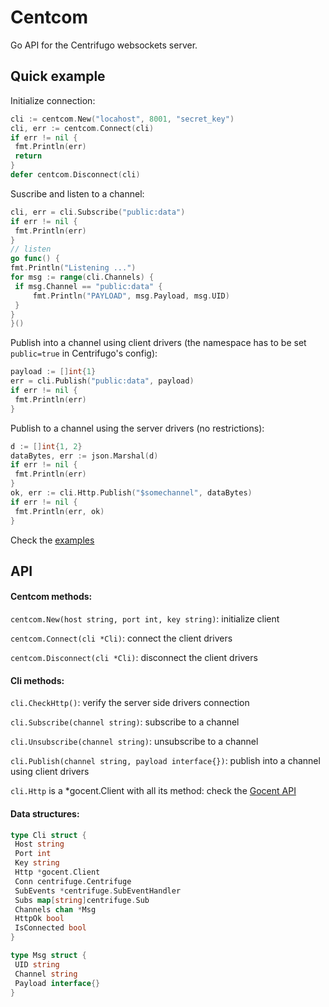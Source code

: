 # Centcom

Go API for the Centrifugo websockets server.

## Quick example

Initialize connection:

   ```go
cli := centcom.New("locahost", 8001, "secret_key")
cli, err := centcom.Connect(cli)
if err != nil {
	fmt.Println(err)
	return
}
defer centcom.Disconnect(cli)
   ```
   
Suscribe and listen to a channel:

   ```go
cli, err = cli.Subscribe("public:data")
if err != nil {
	fmt.Println(err)
}
// listen
go func() {
fmt.Println("Listening ...")
for msg := range(cli.Channels) {
	if msg.Channel == "public:data" {
		fmt.Println("PAYLOAD", msg.Payload, msg.UID)
	}
}
}()
   ```
   
Publish into a channel using client drivers (the namespace has to be set `public=true` in Centrifugo's config):

   ```go
payload := []int{1}
err = cli.Publish("public:data", payload)
if err != nil {
	fmt.Println(err)
}
   ```
   
Publish to a channel using the server drivers (no restrictions):

   ```go
d := []int{1, 2}
dataBytes, err := json.Marshal(d)
if err != nil {
	fmt.Println(err)
}
ok, err := cli.Http.Publish("$somechannel", dataBytes)
if err != nil {
	fmt.Println(err, ok)
}
   ```

Check the [examples](https://github.com/synw/centcom/tree/master/examples)

## API

#### Centcom methods:

`centcom.New(host string, port int, key string)`: initialize client

`centcom.Connect(cli *Cli)`: connect the client drivers

`centcom.Disconnect(cli *Cli)`: disconnect the client drivers

#### Cli methods:

`cli.CheckHttp()`: verify the server side drivers connection

`cli.Subscribe(channel string)`: subscribe to a channel

`cli.Unsubscribe(channel string)`: unsubscribe to a channel

`cli.Publish(channel string, payload interface{})`: publish into a channel using client drivers 

`cli.Http` is a *gocent.Client with all its method: check the [Gocent API](https://godoc.org/github.com/centrifugal/gocent)

#### Data structures:

   ```go
type Cli struct {
	Host string
	Port int
	Key string
	Http *gocent.Client
	Conn centrifuge.Centrifuge
	SubEvents *centrifuge.SubEventHandler
	Subs map[string]centrifuge.Sub
	Channels chan *Msg
	HttpOk bool
	IsConnected bool
}

type Msg struct {
	UID	string
	Channel string
	Payload interface{}
}
   ```
